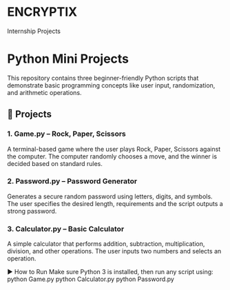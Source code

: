 # ENCRYPTIX
Internship Projects
# Python Mini Projects

This repository contains three beginner-friendly Python scripts that demonstrate basic programming concepts like user input, randomization, and arithmetic operations.

## 📁 Projects

### 1. Game.py – Rock, Paper, Scissors  
A terminal-based game where the user plays Rock, Paper, Scissors against the computer. The computer randomly chooses a move, and the winner is decided based on standard rules.

### 2. Password.py – Password Generator  
Generates a secure random password using letters, digits, and symbols. The user specifies the desired length, requirements and the script outputs a strong password.

### 3. Calculator.py – Basic Calculator  
A simple calculator that performs addition, subtraction, multiplication, division, and other operations. The user inputs two numbers and selects an operation.

▶️ How to Run
Make sure Python 3 is installed, then run any script using:
python Game.py
python Calculator.py
python Password.py


